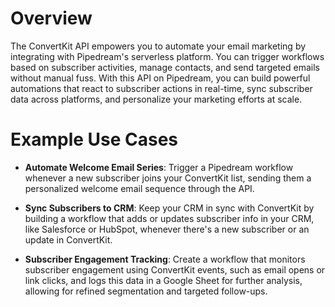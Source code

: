 # Overview

The ConvertKit API empowers you to automate your email marketing by integrating with Pipedream's serverless platform. You can trigger workflows based on subscriber activities, manage contacts, and send targeted emails without manual fuss. With this API on Pipedream, you can build powerful automations that react to subscriber actions in real-time, sync subscriber data across platforms, and personalize your marketing efforts at scale.

# Example Use Cases

- **Automate Welcome Email Series**: Trigger a Pipedream workflow whenever a new subscriber joins your ConvertKit list, sending them a personalized welcome email sequence through the API.

- **Sync Subscribers to CRM**: Keep your CRM in sync with ConvertKit by building a workflow that adds or updates subscriber info in your CRM, like Salesforce or HubSpot, whenever there's a new subscriber or an update in ConvertKit.

- **Subscriber Engagement Tracking**: Create a workflow that monitors subscriber engagement using ConvertKit events, such as email opens or link clicks, and logs this data in a Google Sheet for further analysis, allowing for refined segmentation and targeted follow-ups.
